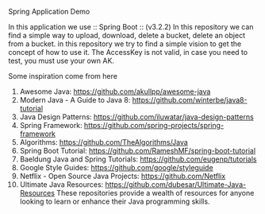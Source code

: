 Spring Application Demo 

In this application we use  :: Spring Boot ::                (v3.2.2)
In this repository we can find a simple way to upload, download, delete a bucket, delete an object from a bucket. 
in this repository we try to find a simple vision to get the concept of how to use it. The AccessKey is not valid, in case you need to test, you must use your own AK.

Some inspiration come from here

1. Awesome Java: https://github.com/akullpp/awesome-java
2. Modern Java - A Guide to Java 8: https://github.com/winterbe/java8-tutorial
3. Java Design Patterns: https://github.com/iluwatar/java-design-patterns
4. Spring Framework: https://github.com/spring-projects/spring-framework
5. Algorithms: https://github.com/TheAlgorithms/Java
6. Spring Boot Tutorial: https://github.com/RameshMF/spring-boot-tutorial
7. Baeldung Java and Spring Tutorials: https://github.com/eugenp/tutorials
8. Google Style Guides: https://github.com/google/styleguide
9. Netflix - Open Source Java Projects: https://github.com/Netflix
10. Ultimate Java Resources: https://github.com/dubesar/Ultimate-Java-Resources
    These repositories provide a wealth of resources for anyone looking to learn or enhance their Java programming skills.
